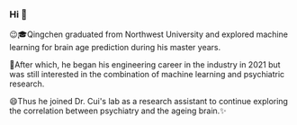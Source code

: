 ### Hi  👋

😉🎓Qingchen graduated from Northwest University and explored machine learning for brain age prediction during his master years. 

🤔After which, he began his engineering career in the industry in 2021 but was still interested in the combination of machine learning and psychiatric research. 

😄Thus he joined Dr. Cui's lab as a research assistant to continue exploring the correlation between psychiatry and the ageing brain.✨
<!--
**QingchenFan/QingchenFan** is a ✨ _special_ ✨ repository because its `README.md` (this file) appears on your GitHub profile.

Here are some ideas to get you started:

- 🔭 I’m currently working on ...
- 🌱 I’m currently learning ...
- 👯 I’m looking to collaborate on ...
- 🤔 I’m looking for help with ...
- 💬 Ask me about ...
- 📫 How to reach me: ...
- 😄 Pronouns: ...
- ⚡ Fun fact: ...
-->
